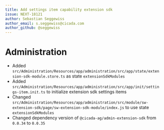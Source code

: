 ```yaml
---
title: Add settings item capability extension sdk
issue: NEXT-18121
author: Sebastian Seggewiss
author_email: s.seggewiss@cicada.com
author_github: @seggewiss
---
```

# Administration
* Added `src/Administration/Resources/app/administration/src/app/state/extension-sdk-module.store.ts` as state `extensionSdkModules`
* Added `src/Administration/Resources/app/administration/src/app/init/settings-item.init.ts` to initialize extension sdk settings items
* Changed `src/Administration/Resources/app/administration/src/module/sw-extension-sdk/page/sw-extension-sdk-module/index.js` to use state `extensionSdkModules`
* Changed dependency version of `@cicada-ag/admin-extension-sdk` from `0.0.34` to `0.0.35`
